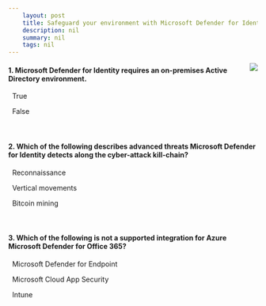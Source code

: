 ```yaml
---
    layout: post
    title: Safeguard your environment with Microsoft Defender for Identity - Summary and knowledge check
    description: nil
    summary: nil
    tags: nil
---
```



 <a target="_blank" href="https://docs.microsoft.com/en-us/learn/modules/m365-threat-safeguard/summary-knowledge-check/"><i class="fas fa-external-link-alt"></i> </a>
 <img align="right" src="https://docs.microsoft.com/en-us/learn/achievements/safeguard-your-environment-with-microsoft-azure-advanced-threat-protection.svg">
####  1. Microsoft Defender for Identity requires an on-premises Active Directory environment.


<i class='fas fa-check-square' style='color: Dodgerblue;'></i> &nbsp;&nbsp;True

<i class='far fa-square'></i> &nbsp;&nbsp;False
<br />
<br />
<br />

####  2. Which of the following describes advanced threats Microsoft Defender for Identity detects along the cyber-attack kill-chain?


<i class='fas fa-check-square' style='color: Dodgerblue;'></i> &nbsp;&nbsp;Reconnaissance

<i class='far fa-square'></i> &nbsp;&nbsp;Vertical movements

<i class='far fa-square'></i> &nbsp;&nbsp;Bitcoin mining
<br />
<br />
<br />

####  3. Which of the following is not a supported integration for Azure Microsoft Defender for Office 365?


<i class='far fa-square'></i> &nbsp;&nbsp;Microsoft Defender for Endpoint

<i class='far fa-square'></i> &nbsp;&nbsp;Microsoft Cloud App Security

<i class='fas fa-check-square' style='color: Dodgerblue;'></i> &nbsp;&nbsp;Intune
<br />
<br />
<br />
